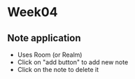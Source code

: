 # Week04
## Note application
- Uses Room (or Realm)
- Click on "add button" to add new note
- Click on the note to delete it

